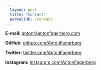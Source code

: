 ```yaml
---
  layout: post
  title: "Contact"
  permalink: /contact
---
```


__E-mail:__ [anton@antonfagerberg.com](mailto:anton@antonfagerberg.com)

__GitHub:__ [github.com/AntonFagerberg](https://github.com/AntonFagerberg)

__Twitter:__ [twitter.com/AntonFagerberg](https://twitter.com/AntonFagerberg)

__Instagram:__ [instagram.com/AntonFagerberg](https://instagram.com/AntonFagerberg)